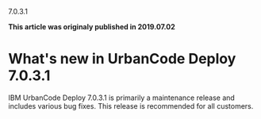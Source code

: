 





7.0.3.1

**This article was originaly published in 2019.07.02**


What's new in UrbanCode Deploy 7.0.3.1
======================================




IBM UrbanCode Deploy 7.0.3.1 is primarily a maintenance release and includes various bug fixes. This release is recommended for all customers.




